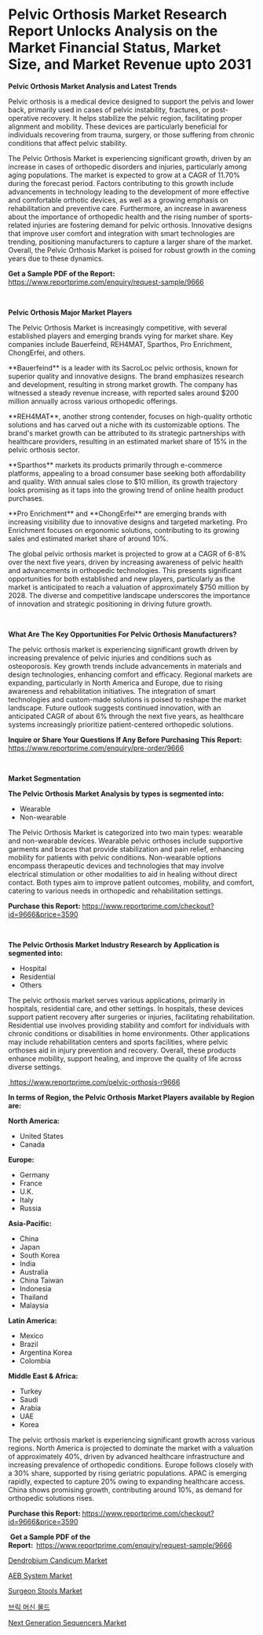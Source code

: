 <p><h1>Pelvic Orthosis Market Research Report Unlocks Analysis on the Market Financial Status, Market Size, and Market Revenue upto 2031</h1></p><p><strong>Pelvic Orthosis Market Analysis and Latest Trends</strong></p>
<p><p>Pelvic orthosis is a medical device designed to support the pelvis and lower back, primarily used in cases of pelvic instability, fractures, or post-operative recovery. It helps stabilize the pelvic region, facilitating proper alignment and mobility. These devices are particularly beneficial for individuals recovering from trauma, surgery, or those suffering from chronic conditions that affect pelvic stability.</p><p>The Pelvic Orthosis Market is experiencing significant growth, driven by an increase in cases of orthopedic disorders and injuries, particularly among aging populations. The market is expected to grow at a CAGR of 11.70% during the forecast period. Factors contributing to this growth include advancements in technology leading to the development of more effective and comfortable orthotic devices, as well as a growing emphasis on rehabilitation and preventive care. Furthermore, an increase in awareness about the importance of orthopedic health and the rising number of sports-related injuries are fostering demand for pelvic orthosis. Innovative designs that improve user comfort and integration with smart technologies are trending, positioning manufacturers to capture a larger share of the market. Overall, the Pelvic Orthosis Market is poised for robust growth in the coming years due to these dynamics.</p></p>
<p><strong>Get a Sample PDF of the Report:&nbsp;</strong> <a href="https://www.reportprime.com/enquiry/request-sample/9666">https://www.reportprime.com/enquiry/request-sample/9666</a></p>
<p>&nbsp;</p>
<p><strong>Pelvic Orthosis Major Market Players</strong></p>
<p><p>The Pelvic Orthosis Market is increasingly competitive, with several established players and emerging brands vying for market share. Key companies include Bauerfeind, REH4MAT, Sparthos, Pro Enrichment, ChongErfei, and others.</p><p>**Bauerfeind** is a leader with its SacroLoc pelvic orthosis, known for superior quality and innovative designs. The brand emphasizes research and development, resulting in strong market growth. The company has witnessed a steady revenue increase, with reported sales around $200 million annually across various orthopedic offerings. </p><p>**REH4MAT**, another strong contender, focuses on high-quality orthotic solutions and has carved out a niche with its customizable options. The brand's market growth can be attributed to its strategic partnerships with healthcare providers, resulting in an estimated market share of 15% in the pelvic orthosis sector. </p><p>**Sparthos** markets its products primarily through e-commerce platforms, appealing to a broad consumer base seeking both affordability and quality. With annual sales close to $10 million, its growth trajectory looks promising as it taps into the growing trend of online health product purchases.</p><p>**Pro Enrichment** and **ChongErfei** are emerging brands with increasing visibility due to innovative designs and targeted marketing. Pro Enrichment focuses on ergonomic solutions, contributing to its growing sales and estimated market share of around 10%.</p><p>The global pelvic orthosis market is projected to grow at a CAGR of 6-8% over the next five years, driven by increasing awareness of pelvic health and advancements in orthopedic technologies. This presents significant opportunities for both established and new players, particularly as the market is anticipated to reach a valuation of approximately $750 million by 2028. The diverse and competitive landscape underscores the importance of innovation and strategic positioning in driving future growth.</p></p>
<p>&nbsp;</p>
<p><strong>What Are The Key Opportunities For Pelvic Orthosis Manufacturers?</strong></p>
<p><p>The pelvic orthosis market is experiencing significant growth driven by increasing prevalence of pelvic injuries and conditions such as osteoporosis. Key growth trends include advancements in materials and design technologies, enhancing comfort and efficacy. Regional markets are expanding, particularly in North America and Europe, due to rising awareness and rehabilitation initiatives. The integration of smart technologies and custom-made solutions is poised to reshape the market landscape. Future outlook suggests continued innovation, with an anticipated CAGR of about 6% through the next five years, as healthcare systems increasingly prioritize patient-centered orthopedic solutions.</p></p>
<p><strong>Inquire or Share Your Questions If Any Before Purchasing This Report:</strong> <a href="https://www.reportprime.com/enquiry/pre-order/9666">https://www.reportprime.com/enquiry/pre-order/9666</a></p>
<p>&nbsp;</p>
<p><strong>Market Segmentation</strong></p>
<p><strong>The Pelvic Orthosis Market Analysis by types is segmented into:</strong></p>
<p><ul><li>Wearable</li><li>Non-wearable</li></ul></p>
<p><p>The Pelvic Orthosis Market is categorized into two main types: wearable and non-wearable devices. Wearable pelvic orthoses include supportive garments and braces that provide stabilization and pain relief, enhancing mobility for patients with pelvic conditions. Non-wearable options encompass therapeutic devices and technologies that may involve electrical stimulation or other modalities to aid in healing without direct contact. Both types aim to improve patient outcomes, mobility, and comfort, catering to various needs in orthopedic and rehabilitation settings.</p></p>
<p><strong>Purchase this Report:&nbsp;</strong><a href="https://www.reportprime.com/checkout?id=9666&price=3590">https://www.reportprime.com/checkout?id=9666&price=3590</a></p>
<p>&nbsp;</p>
<p><strong>The Pelvic Orthosis Market Industry Research by Application is segmented into:</strong></p>
<p><ul><li>Hospital</li><li>Residential</li><li>Others</li></ul></p>
<p><p>The pelvic orthosis market serves various applications, primarily in hospitals, residential care, and other settings. In hospitals, these devices support patient recovery after surgeries or injuries, facilitating rehabilitation. Residential use involves providing stability and comfort for individuals with chronic conditions or disabilities in home environments. Other applications may include rehabilitation centers and sports facilities, where pelvic orthoses aid in injury prevention and recovery. Overall, these products enhance mobility, support healing, and improve the quality of life across diverse settings.</p></p>
<p><a href="https://www.reportprime.com/pelvic-orthosis-r9666">&nbsp;https://www.reportprime.com/pelvic-orthosis-r9666</a></p>
<p><strong>In terms of Region, the Pelvic Orthosis Market Players available by Region are:</strong></p>
<p>
    <p> <strong> North America: </strong>
        <ul>
            <li>United States</li>
            <li>Canada</li>
        </ul>
        </p> 
    <p> <strong> Europe: </strong>
        <ul>
            <li>Germany</li>
            <li>France</li>
            <li>U.K.</li>
            <li>Italy</li>
            <li>Russia</li>
        </ul>
        </p> 
    <p> <strong> Asia-Pacific: </strong>
        <ul>
            <li>China</li>
            <li>Japan</li>
            <li>South Korea</li>
            <li>India</li>
            <li>Australia</li>
            <li>China Taiwan</li>
            <li>Indonesia</li>
            <li>Thailand</li>
            <li>Malaysia</li>
        </ul>
        </p> 
    <p> <strong> Latin America: </strong>
        <ul>
            <li>Mexico</li>
            <li>Brazil</li>
            <li>Argentina Korea</li>
            <li>Colombia</li>
        </ul>
        </p> 
    <p> <strong> Middle East & Africa: </strong>
        <ul>
            <li>Turkey</li>
            <li>Saudi</li>
            <li>Arabia</li>
            <li>UAE</li>
            <li>Korea</li>
        </ul>
    </p>
    </p>
<p><p>The pelvic orthosis market is experiencing significant growth across various regions. North America is projected to dominate the market with a valuation of approximately 40%, driven by advanced healthcare infrastructure and increasing prevalence of orthopedic conditions. Europe follows closely with a 30% share, supported by rising geriatric populations. APAC is emerging rapidly, expected to capture 20% owing to expanding healthcare access. China shows promising growth, contributing around 10%, as demand for orthopedic solutions rises.</p></p>
<p><strong>Purchase this Report: </strong><a href="https://www.reportprime.com/checkout?id=9666&price=3590">https://www.reportprime.com/checkout?id=9666&price=3590</a></p>
<p>&nbsp;<strong>Get a Sample PDF of the Report:&nbsp;&nbsp;</strong><a href="https://www.reportprime.com/enquiry/request-sample/9666">https://www.reportprime.com/enquiry/request-sample/9666</a></p>
<p><strong></strong></p>
<p><p><a href="https://medium.com/@shirleygreene26/the-dendrobium-candicum-market-has-experienced-impressive-growth-in-recent-years-expanding-its-f34333acf17c">Dendrobium Candicum Market</a></p><p><a href="https://issuu.com/reportprime-2/docs/aeb-system-market-size-2030.pptx_5279a9b2fa5426">AEB System Market</a></p><p><a href="https://github.com/PeterParrish5/Market-Research-Report-List-6/blob/main/surgeon-stools-market.md">Surgeon Stools Market</a></p><p><a href="https://medium.com/@joydelacr54/brick-machine-moulds-market-%EC%9D%98-%EA%B8%80%EB%A1%9C%EB%B2%8C-%EC%8B%9C%EC%9E%A5-%EA%B0%9C%EC%9A%94%EB%8A%94-%EC%A0%84-%EC%84%B8%EA%B3%84-%EB%B0%8F-%EC%A3%BC%EC%9A%94-%EC%8B%9C%EC%9E%A5%EC%9D%98-%EC%82%B0%EC%97%85%EC%97%90-%EC%98%81%ED%96%A5%EC%9D%84-%EB%AF%B8%EC%B9%98%EB%8A%94-%EC%A3%BC%EC%9A%94-%ED%8A%B8%EB%A0%8C%EB%93%9C%EC%97%90-%EB%8C%80%ED%95%9C-%EB%8F%85%ED%8A%B9%ED%95%9C-%EA%B4%80%EC%A0%90%EC%9D%84-%EC%A0%9C%EA%B3%B5%ED%95%A9%EB%8B%88%EB%8B%A4-5a57872495de">브릭 머신 몰드</a></p><p><a href="https://www.linkedin.com/pulse/strategic-insights-global-next-generation-sequencers-market-w94vf?trackingId=GZ0wnLwgTnO%2FLxzuuwVt0Q%3D%3D">Next Generation Sequencers Market</a></p></p>